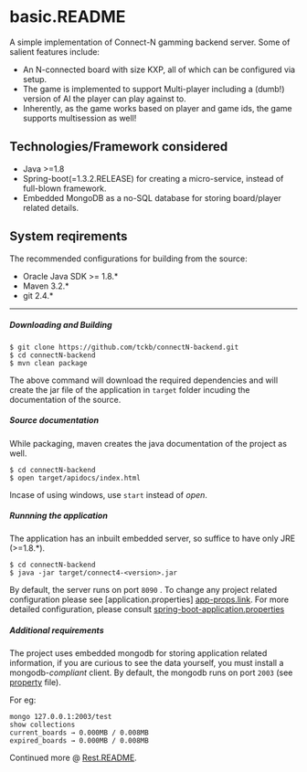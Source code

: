 # basic.README #
A simple implementation of Connect-N gamming backend server. Some of salient features include:

* An N-connected board with size KXP, all of which can be configured via setup.
* The game is implemented to support Multi-player including a (dumb!) version of AI the player can play against to.
* Inherently, as the game works based on player and game ids, the game supports multisession as well!

## Technologies/Framework considered
* Java >=1.8
* Spring-boot(=1.3.2.RELEASE) for creating a micro-service, instead of full-blown framework.
* Embedded MongoDB as a no-SQL database for storing board/player related details.


## System reqirements
The recommended configurations for building from the source:

* Oracle Java SDK >= 1.8.*
* Maven 3.2.*
* git 2.4.*


------
##### Downloading and Building

```
$ git clone https://github.com/tckb/connectN-backend.git
$ cd connectN-backend
$ mvn clean package
```
The above command will download the required dependencies and will create the jar file of the application in ```target``` folder incuding the documentation of the source.

##### Source documentation
While packaging, maven creates the java documentation of the project as well.
```
$ cd connectN-backend
$ open target/apidocs/index.html
```
Incase of using windows, use ```start``` instead of _open_.

##### Runnning the application
The application has an inbuilt embedded server, so suffice to have only JRE (>=1.8.*).
```
$ cd connectN-backend
$ java -jar target/connect4-<version>.jar
```
By default, the server runs on port ```8090``` . To change any project related configuration please see [application.properties] [app-props.link]. For more detailed configuration, please consult [spring-boot-application.properties](https://docs.spring.io/spring-boot/docs/current/reference/html/common-application-properties.html)

##### Additional requirements
The project uses embedded mongodb for storing application related information, if you are curious to see the data yourself, you must install a mongodb-_compliant_ client. By default, the mongodb runs on port ```2003``` (see [property][app-props.link] file).

For eg:
```
mongo 127.0.0.1:2003/test
show collections
current_boards → 0.000MB / 0.008MB
expired_boards → 0.000MB / 0.008MB
```
Continued more @ [Rest.README](./README-rest.md).

[app-props.link]: ./src/main/resources/application.properties
